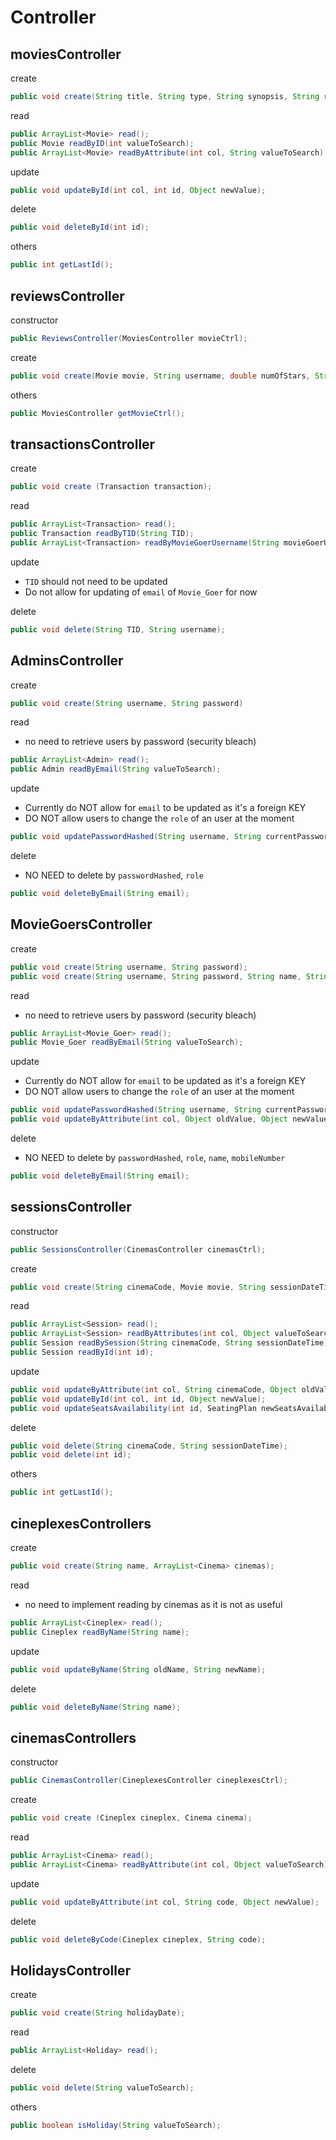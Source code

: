 #  Controller

## moviesController

create
~~~java
public void create(String title, String type, String synopsis, String rating, String movieReleaseDate, String director, ArrayList<String> cast);
~~~

read
~~~java
public ArrayList<Movie> read(); 
public Movie readByID(int valueToSearch);
public ArrayList<Movie> readByAttribute(int col, String valueToSearch);
~~~

update
~~~java
public void updateById(int col, int id, Object newValue);
~~~

delete
~~~java
public void deleteById(int id);
~~~

others
~~~java
public int getLastId();
~~~

## reviewsController

constructor
~~~java
public ReviewsController(MoviesController movieCtrl);
~~~

create
~~~java
public void create(Movie movie, String username, double numOfStars, String additionalComment);
~~~

others
~~~java
public MoviesController getMovieCtrl();
~~~

## transactionsController

create
~~~java
public void create (Transaction transaction);
~~~

read
~~~java
public ArrayList<Transaction> read();
public Transaction readByTID(String TID);
public ArrayList<Transaction> readByMovieGoerUsername(String movieGoerUsername);
~~~

update
- `TID` should not need to be updated
- Do not allow for updating of `email` of `Movie_Goer` for now

delete
~~~java
public void delete(String TID, String username);
~~~

## AdminsController

create
~~~java
public void create(String username, String password) 
~~~

read
- no need to retrieve users by password (security bleach)
~~~java
public ArrayList<Admin> read(); 
public Admin readByEmail(String valueToSearch);
~~~

update
- Currently do NOT allow for `email` to be updated as it's a foreign KEY
- DO NOT allow users to change the `role` of an user at the moment
~~~java
public void updatePasswordHashed(String username, String currentPassword, String newPassword);
~~~

delete
- NO NEED to delete by `passwordHashed`, `role`
~~~java
public void deleteByEmail(String email);
~~~

## MovieGoersController

create
~~~java
public void create(String username, String password);
public void create(String username, String password, String name, String mobileNumber);
~~~

read
- no need to retrieve users by password (security bleach)
~~~java
public ArrayList<Movie_Goer> read(); 
public Movie_Goer readByEmail(String valueToSearch);
~~~

update
- Currently do NOT allow for `email` to be updated as it's a foreign KEY
- DO NOT allow users to change the `role` of an user at the moment
~~~java
public void updatePasswordHashed(String username, String currentPassword, String newPassword);
public void updateByAttribute(int col, Object oldValue, Object newValue);
~~~

delete
- NO NEED to delete by `passwordHashed`, `role`, `name`, `mobileNumber`
~~~java
public void deleteByEmail(String email);
~~~

## sessionsController

constructor
~~~java
public SessionsController(CinemasController cinemasCtrl);
~~~

create
~~~java
public void create(String cinemaCode, Movie movie, String sessionDateTime, SeatingPlan seatingPlan);
~~~

read
~~~java
public ArrayList<Session> read(); 
public ArrayList<Session> readByAttributes(int col, Object valueToSearch);
public Session readBySession(String cinemaCode, String sessionDateTime);
public Session readById(int id);
~~~

update
~~~java
public void updateByAttribute(int col, String cinemaCode, Object oldValue, Object newValue);
public void updateById(int col, int id, Object newValue);
public void updateSeatsAvailability(int id, SeatingPlan newSeatsAvailabiity);
~~~

delete
~~~java
public void delete(String cinemaCode, String sessionDateTime);
public void delete(int id);
~~~

others
~~~java
public int getLastId();
~~~

## cineplexesControllers

create
~~~java
public void create(String name, ArrayList<Cinema> cinemas);
~~~

read
- no need to implement reading by cinemas as it is not as useful
~~~java
public ArrayList<Cineplex> read(); 
public Cineplex readByName(String name);
~~~

update
~~~java
public void updateByName(String oldName, String newName);
~~~

delete
~~~java
public void deleteByName(String name);
~~~


## cinemasControllers

constructor
~~~java
public CinemasController(CineplexesController cineplexesCtrl);
~~~

create
~~~java
public void create (Cineplex cineplex, Cinema cinema);
~~~

read
~~~java
public ArrayList<Cinema> read();
public ArrayList<Cinema> readByAttribute(int col, Object valueToSearch);
~~~

update
~~~java
public void updateByAttribute(int col, String code, Object newValue);
~~~

delete
~~~java
public void deleteByCode(Cineplex cineplex, String code);
~~~


## HolidaysController

create
~~~java
public void create(String holidayDate);
~~~

read
~~~java
public ArrayList<Holiday> read();
~~~

delete
~~~java
public void delete(String valueToSearch);
~~~

others
~~~java
public boolean isHoliday(String valueToSearch);
~~~
